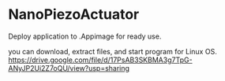 # NanoPiezoActuator

Deploy application to .Appimage for ready use.  

you can download, extract files, and start program for Linux OS.  
https://drive.google.com/file/d/17PsAB3SKBMA3g7TpG-ANyJP2Ui2Z7oQU/view?usp=sharing

